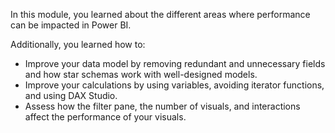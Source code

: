 In this module, you learned about the different areas where performance can be impacted in Power BI. 

Additionally, you learned how to:

- Improve your data model by removing redundant and unnecessary fields and how star schemas work with well-designed models.
- Improve your calculations by using variables, avoiding iterator functions, and using DAX Studio.
- Assess how the filter pane, the number of visuals, and interactions affect the performance of your visuals.
